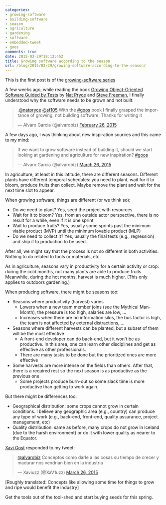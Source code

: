 ```yaml
---
categories:
- growing-software
- building-software
- season
- agriculture
- gardening
- software
- embedded-tweet
- goos
comments: true
date: 2015-03-29T18:13:45Z
title: Growing software according to the season
url: /blog/2015/03/29/growing-software-according-to-the-season/
---
```


This is the first post is of the [growing-software series](/{{site.category_dir}}/growing-software)

A few weeks ago, while reading the book [Growing Object-Oriented Software Guided by Tests][goos-book] by [Nat Pryce][natpryce] and [Steve Freeman][sf105], I finally understood why the software needs to be grown and not built:

<blockquote class="twitter-tweet" lang="en"><p>.<a href="https://twitter.com/natpryce">@natpryce</a> <a href="https://twitter.com/sf105">@sf105</a> With the <a href="https://twitter.com/hashtag/goos?src=hash">#goos</a> book I finally grasped the importance of growing, not building software. Thanks for writing it</p>&mdash; Alvaro Garcia (@alvarobiz) <a href="https://twitter.com/alvarobiz/status/570835142136049664">February 26, 2015</a></blockquote>
<script async src="//platform.twitter.com/widgets.js" charset="utf-8"></script>

A few days ago, I was thinking about new inspiration sources and this came to my mind:

<blockquote class="twitter-tweet" lang="en"><p>If we want to grow software instead of building it, should we start looking at gardening and agriculture for new inspiration? <a href="https://twitter.com/hashtag/goos?src=hash">#goos</a></p>&mdash; Alvaro Garcia (@alvarobiz) <a href="https://twitter.com/alvarobiz/status/581005906667687938">March 26, 2015</a></blockquote>

In agriculture, at least in this latitude, there are different seasons. Different plants have different temporal schedules: you need to plant, wait for it to bloom, produce fruits then collect. Maybe remove the plant and wait for the next time slot to appear.

When growing software, things are different (or we think so):

  * Do we need to plant? Yes, seed the project with resources
  * Wait for it to bloom? Yes, from an outside actor perspective, there is no result for a while, even if it is one sprint
  * Wait to produce fruits? Yes, usually some sprints past the minimum viable product (MVP) until the minimum lovable product (MLP)
  * Do we need to collect it? Yes, usually the final tests (e.g., regression) and ship it to production to be used.

After all, we might say that the process is not so different in both activities. Nothing to do related to tools or materials, etc.

As in agriculture, seasons vary in productivity for a certain activity or crop: during the cold months, not many plants are able to produce fruits. Meanwhile, during the hot months, harvest is much higher. (This only applies to outdoors gardening.)

When producing software, there might be seasons too:

  * Seasons where productivity (harvest) varies
    * Lowers when a new team member joins (see the Mythical Man-Month), the pressure is too high, salaries are low, ...
    * Increases when there are no information silos, the bus factor is high, the team is not affected by external distractions, ...
  * Seasons where different harvests can be planted, but a subset of them will be the most effective
    * A front-end developer can do back-end, but it won't be as productive. In this area, one can learn other disciplines and get as effective as other professionals.
    * There are many tasks to be done but the prioritized ones are more effective
  * Some harvests are more intense on the fields than others. After that, there is a required rest so the next season is as productive as the previous one
    * Some projects produce burn-out so some slack time is more productive than getting to work again.

But there might be differences too:

  * Geographical distribution: some crops cannot grow in certain conditions. I believe any geographic area (e.g., country) can produce any type of work (e.g., back-end, front-end, quality assurance, project management, etc)
  * Quality distribution: same as before, many crops do not grow in Iceland (due to the harsh environment) or do it with lower quality as nearer to the Equator.


[Xavi Gost][xavi-gost] responded to my tweet:

<blockquote class="twitter-tweet" data-conversation="none" lang="en"><p><a href="https://twitter.com/alvarobiz">@alvarobiz</a> Conceptos como darle a las cosas su tiempo de crecer y madurar nos vendrian bien en la industria</p>&mdash; Xaviuzz (@XaV1uzz) <a href="https://twitter.com/XaV1uzz/status/581063149203394560">March 26, 2015</a></blockquote>

[Roughly translated: Concepts like allowing some time for things to grow and ripe would benefit the industry]

Get the tools out of the tool-shed and start buying seeds for this spring.


[goos-book]: http://www.growing-object-oriented-software.com/
[sf105]: https://twitter.com/@sf105
[natpryce]: https://twitter.com/@natpryce
[xavi-gost]: https://twitter.com/@XaV1uzz